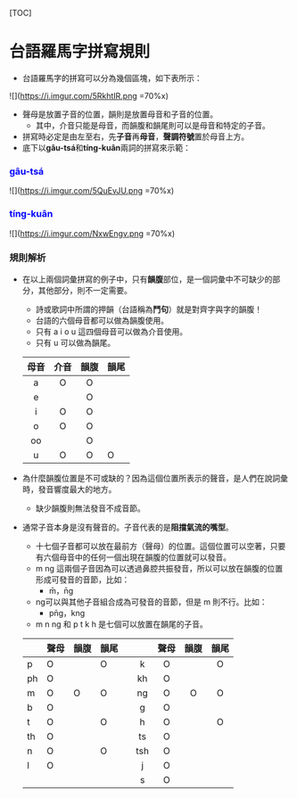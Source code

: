 <style>
.blue {
  color: blue;
}
.red {
    color: red;
}
.center {
  margin: auto;
  width: 60%;
  border: 0px;
  padding: 10px;
}
.falign { 
text-align: center;
}
a:hover{
	color: #FFB121 !important;
	text-decoration: none !important;
}
</style>
[TOC]
# 台語羅馬字拼寫規則
* 台語羅馬字的拼寫可以分為幾個區塊，如下表所示：

![](https://i.imgur.com/5RkhtIR.png =70%x)

* 聲母是放置子音的位置，韻則是放置母音和子音的位置。
    * 其中，介音只能是母音，而韻腹和韻尾則可以是母音和特定的子音。
* 拼寫時必定是由左至右，先**子音**再**母音**，**聲調符號**置於母音上方。
* 底下以**gâu-tsá**和**tíng-kuân**兩詞的拼寫來示範：
### <div class="blue">gâu-tsá</div>
![](https://i.imgur.com/5QuEvJU.png =70%x)

### <div class="blue">tíng-kuân</div>
![](https://i.imgur.com/NxwEngv.png =70%x)

### 規則解析
-  在以上兩個詞彙拼寫的例子中，只有**韻腹**部位，是一個詞彙中不可缺少的部分，其他部分，則不一定需要。
    - 詩或歌詞中所謂的押韻（台語稱為**鬥句**）就是對齊字與字的韻腹！
    - 台語的六個母音都可以做為韻腹使用。
    - 只有 a i o u 這四個母音可以做為介音使用。
    - 只有 u 可以做為韻尾。
    
    | 母音 | 介音 | 韻腹 | 韻尾 |
    |:----:|:----:|:----:| ---- |
    |  a   |  O   |  O   |      |
    |  e   |      |  O   |      |
    |  i   |  O   |  O   |      |
    |  o   |  O   |  O   |      |
    |  oo  |      |  O   |      |
    |  u   |  O   |  O   | O    |
        
* 為什麼韻腹位置是不可或缺的？因為這個位置所表示的聲音，是人們在說詞彙時，發音響度最大的地方。
    * 缺少韻腹則無法發音不成音節。
* 通常子音本身是沒有聲音的。子音代表的是**阻擋氣流的嘴型**。
    - 十七個子音都可以放在最前方（聲母）的位置。這個位置可以空著，只要有六個母音中的任何一個出現在韻腹的位置就可以發音。
    - m ng 這兩個子音因為可以透過鼻腔共振發音，所以可以放在韻腹的位置形成可發音的音節，比如：
        - m̄，n̄g
    - ng可以與其他子音組合成為可發音的音節，但是 m 則不行。比如：
        - pn̄g，kng
    - m n ng 和 p t k h 是七個可以放置在韻尾的子音。
    
  |     | 聲母 | 韻腹 | 韻尾 |   |     | 聲母 | 韻腹 | 韻尾 |
  | --- | ---- | ---- | ---- | --- |:---:|:----:|:----:|:----:|
  | p   | O    |      | O    |     |  k  |  O   |      |  O   |
  | ph  | O    |      |      |     | kh  |  O   |      |      |
  | m   | O    | O    | O    |     | ng  |  O   |  O   |  O   |
  | b   | O    |      |      |     |  g  |  O   |      |      |
  | t   | O    |      | O    |     |  h  |  O   |      |  O   |
  | th  | O    |      |      |     | ts  |  O   |      |      |
  | n   | O    |      | O    |     | tsh |  O   |      |      |
  | l   | O    |      |      |     |  j  |  O   |      |      |
  |     |      |      |      |     |  s  |  O   |      |      |
  